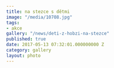 ```yaml
---
title: na stezce s dětmi
image: "/media/10708.jpg"
tags:
- akce
gallery: "/news/deti-z-hobzi-na-stezce"
published: true
date: 2017-05-13 07:32:01.000000000 Z
category: gallery
layout: photo
---
```

